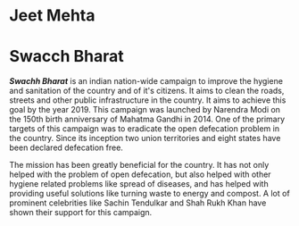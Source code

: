# Jeet Mehta

# **Swacch Bharat**

***Swachh Bharat*** is an indian nation-wide campaign to improve the hygiene and sanitation of the country and of it's citizens. It aims to clean the roads, streets and other public infrastructure in the country. It aims to achieve this goal by the year 2019. This campaign was launched by Narendra Modi on the 150th birth anniversary of Mahatma Gandhi in 2014. One of the primary targets of this campaign was to eradicate the open defecation problem in the country. Since its inception two union territories and eight states have been declared defecation free.

The mission has been greatly beneficial for the country. It has not only helped with the problem of open defecation, but also helped with other hygiene related problems like spread of diseases, and has helped with providing useful solutions like turning waste to energy and compost. A lot of prominent celebrities like Sachin Tendulkar and Shah Rukh Khan have shown their support for this campaign.
